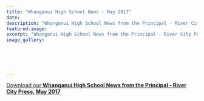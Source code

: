 ```yaml
---
title: "Whanganui High School News - May 2017"
date: 
description: "Whanganui High School News from the Principal - River City Press, May 2017."
featured-image: 
excerpt: "Whanganui High School News from the Principal - River City Press, May 2017."
image_gallery:
	
	
	
	
	
---
```


<p><a href="http://c1940652.r52.cf0.rackcdn.com/5926271bb8d39a0a7c0007b0/RCP---May-2017.pdf">Download our</a><strong><a href="http://c1940652.r52.cf0.rackcdn.com/5926271bb8d39a0a7c0007b0/RCP---May-2017.pdf">&nbsp;Whanganui High School News from the Principal - River City Press, May 2017</a></strong></p>

